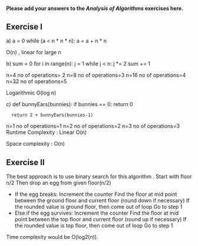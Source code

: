 #### Please add your answers to the ***Analysis of  Algorithms*** exercises here.

## Exercise I



a)  a = 0
    while (a < n * n * n):
      a = a + n * n

 O(n) , linear for large n

b)
sum = 0
    for i in range(n):
      j = 1
      while j < n:
        j *= 2
        sum += 1

n=4 no of operations= 2
n=8 no of operations=3
n=16 no of operations=4
n=32 no of operations=5

Logarithmic  O(log n)

c) def bunnyEars(bunnies):
      if bunnies == 0:
        return 0

      return 2 + bunnyEars(bunnies-1)

n=1  no of operations=1
n=2  no of operations=2
n=3  no of operations=3
Runtime Complexity : Linear O(n)

   Space complexity : O(n)


## Exercise II
The best approach is to use binary search for this algorithm .
Start with floor n/2
Then drop an egg from given floor(n/2)
  - If the egg breaks:
    Increment the counter
    Find the floor at mid point between the ground floor and current floor (round down if necessary)
    If the rounded value is ground floor, then come out of loop
    Go to step 1
  - Else if the egg survives:
    Increment the counter
    Find the floor at mid point between the top floor and current floor (round up if necessary)
    If the rounded value is top floor, then come out of loop
    Go to step 1

Time complexity would be O(log2(n)).

